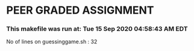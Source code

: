 # PEER GRADED ASSIGNMENT #
### This makefile was run at: Tue 15 Sep 2020 04:58:43 AM EDT ###
 No of lines on guessinggame.sh :  32 

